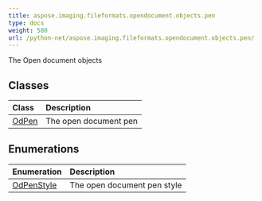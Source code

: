 ```yaml
---
title: aspose.imaging.fileformats.opendocument.objects.pen
type: docs
weight: 580
url: /python-net/aspose.imaging.fileformats.opendocument.objects.pen/
---
```



The Open document objects

## **Classes**
| **Class** | **Description** |
| :- | :- |
| [OdPen](/imaging/python-net/aspose.imaging.fileformats.opendocument.objects.pen/odpen/) | The open document pen |
## **Enumerations**
| **Enumeration** | **Description** |
| :- | :- |
| [OdPenStyle](/imaging/python-net/aspose.imaging.fileformats.opendocument.objects.pen/odpenstyle/) | The open document pen style |
